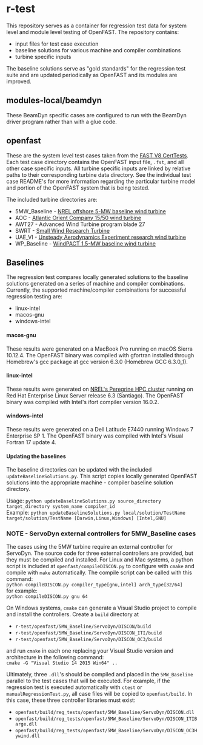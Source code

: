 # r-test

This repository serves as a container for regression test data for system level and module level testing of OpenFAST. The repository contains:
- input files for test case execution
- baseline solutions for various machine and compiler combinations
- turbine specific inputs

The baseline solutions serve as "gold standards" for the regression test suite and are updated periodically as OpenFAST and its modules are improved.

## modules-local/beamdyn
These BeamDyn specific cases are configured to run with the BeamDyn driver program rather than with a glue code.

## openfast
These are the system level test cases taken from the [FAST V8 CertTests](https://github.com/NWTC/FAST/tree/master/CertTest).
Each test case directory contains the OpenFAST input file, `.fst`, and all other case specific inputs. All turbine specific inputs are linked by relative paths to their corresponding turbine data directory. See the individual test case README's for more information regarding the particular turbine model and portion of the OpenFAST system that is being tested.

The included turbine directories are:
- 5MW_Baseline - [NREL offshore 5-MW baseline wind turbine](http://www.nrel.gov/docs/fy09osti/38060.pdf)
- AOC - [Atlantic Orient Company 15/50 wind turbine](http://www.nrel.gov/docs/legosti/old/4740.pdf)
- AWT27 - Advanced Wind Turbine program blade 27
- SWRT - [Small Wind Research Turbine](http://www.nrel.gov/docs/fy06osti/38550.pdf)
- UAE_VI - [Unsteady Aerodynamics Experiment research wind turbine](http://www.nrel.gov/docs/fy04osti/34755.pdf)
- WP_Baseline - [WindPACT 1.5-MW baseline wind turbine](http://www.nrel.gov/docs/fy06osti/32495.pdf)

## Baselines
The regression test compares locally generated solutions to the baseline solutions generated on a series of machine and compiler combinations. Currently, the supported machine/compiler combinations for successful regression testing are:
- linux-intel
- macos-gnu
- windows-intel

#### macos-gnu
These results were generated on a MacBook Pro running on macOS Sierra 10.12.4. The OpenFAST binary was compiled with gfortran installed through Homebrew's gcc package at gcc version 6.3.0 (Homebrew GCC 6.3.0_1).

#### linux-intel
These results were generated on [NREL's Peregrine HPC cluster](https://hpc.nrel.gov/users/systems/peregrine) running on Red Hat Enterprise Linux Server release 6.3 (Santiago). The OpenFAST binary was compiled with Intel's ifort compiler version 16.0.2.

#### windows-intel
These results were generated on a Dell Latitude E7440 running Windows 7 Enterprise SP 1. The OpenFAST binary was compiled with Intel's Visual Fortran 17 update 4.

#### Updating the baselines
The baseline directories can be updated with the included `updateBaselineSolutions.py`. This script copies locally generated OpenFAST solutions into the appropriate machine - compiler baseline solution directory.

Usage: `python updateBaselineSolutions.py source_directory target_directory system_name compiler_id`  
Example: `python updateBaselineSolutions.py local/solution/TestName target/solution/TestName [Darwin,Linux,Windows] [Intel,GNU]`

### NOTE - ServoDyn external controllers for 5MW_Baseline cases
The cases using the 5MW turbine require an external controller for ServoDyn. The source code for three external controllers are provided, but they must be compiled and installed. For Linux and Mac systems, a python script is included at `openfast/compileDISCON.py` to configure with `cmake` and compile with `make` automatically. The compile script can be called with this command:  
`python compileDISCON.py compiler_type[gnu,intel] arch_type[32/64]`  
for example:  
`python compileDISCON.py gnu 64`

On Windows systems, `cmake` can generate a Visual Studio project to compile and install the controllers. Create a `build` directory at
- `r-test/openfast/5MW_Baseline/ServoDyn/DISCON/build`
- `r-test/openfast/5MW_Baseline/ServoDyn/DISCON_ITI/build`
- `r-test/openfast/5MW_Baseline/ServoDyn/DISCON_OC3/build`

and run `cmake` in each one replacing your Visual Studio version and architecture in the following command:  
`cmake -G "Visual Studio 14 2015 Win64" ..`

Ultimately, three `.dll`'s should be compiled and placed in the `5MW_Baseline` parallel to the test cases that will be executed. For example, if the regression test is executed automatically with `ctest` or `manualRegressionTest.py`, all case files will be copied to `openfast/build`. In this case, these three controller libraries must exist:
- `openfast/build/reg_tests/openfast/5MW_Baseline/ServoDyn/DISCON.dll`
- `openfast/build/reg_tests/openfast/5MW_Baseline/ServoDyn/DISCON_ITIBarge.dll`
- `openfast/build/reg_tests/openfast/5MW_Baseline/ServoDyn/DISCON_OC3Hywind.dll`
